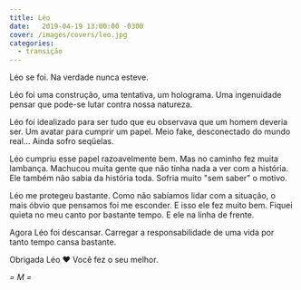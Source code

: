 ```yaml
---
title: Léo
date:   2019-04-19 13:00:00 -0300
cover: /images/covers/leo.jpg
categories:
  - transição
---
```

Léo se foi. Na verdade nunca esteve.

Léo foi uma construção, uma tentativa, um holograma. Uma ingenuidade pensar que pode-se lutar contra nossa natureza.

Léo foi idealizado para ser tudo que eu observava que um homem deveria ser. Um avatar para cumprir um papel. Meio fake, desconectado do mundo real... Ainda sofro seqüelas.

Léo cumpriu esse papel razoavelmente bem. Mas no caminho fez muita lambança. Machucou muita gente que não tinha nada a ver com a história. Ele também não sabia da história toda. Sofria muito "sem saber" o motivo.

Léo me protegeu bastante. Como não sabíamos lidar com a situação, o mais óbvio que pensamos foi me esconder. E isso ele fez muito bem. Fiquei quieta no meu canto por bastante tempo. E ele na linha de frente.

Agora Léo foi descansar. Carregar a responsabilidade de uma vida por tanto tempo cansa bastante.

Obrigada Léo ❤️ Você fez o seu melhor.

  _= M =_
